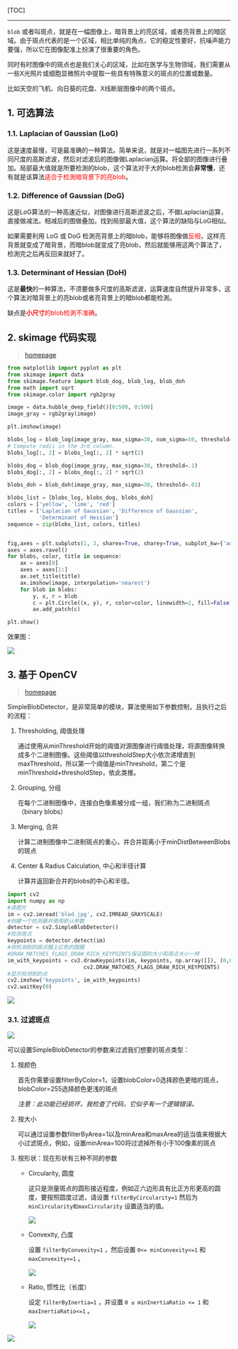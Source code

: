 <!--
+++
title       = "blob斑点检测"
description = "1. 可选算法; 2. skimage 代码实现; 3. 基于 OpenCV"
date        = "2022-01-03"
tags        = ["python","opencv"]
categories  = ["7-理论知识","73-机器视觉"]
series      = []
keywords    = []
weight      = 5
toc         = true
draft       = false
+++ -->

[TOC]

---

`blob` 或者叫斑点，就是在一幅图像上，暗背景上的亮区域，或者亮背景上的暗区域。由于斑点代表的是一个区域，相比单纯的角点，它的稳定性要好，抗噪声能力要强，所以它在图像配准上扮演了很重要的角色。

同时有时图像中的斑点也是我们关心的区域，比如在医学与生物领域，我们需要从一些X光照片或细胞显微照片中提取一些具有特殊意义的斑点的位置或数量。

比如天空的飞机、向日葵的花盘、X线断层图像中的两个斑点。

## 1. 可选算法

### 1.1. Laplacian of Gaussian (LoG)

这是速度最慢，可是最准确的一种算法。简单来说，就是对一幅图先进行一系列不同尺度的高斯滤波，然后对滤波后的图像做Laplacian运算。将全部的图像进行叠加。局部最大值就是所要检測的blob，这个算法对于大的blob检測会**非常慢**，还有就是该算法<font color=#FF0000>适合于检測暗背景下的亮blob</font>。

### 1.2. Difference of Gaussian (DoG)

这是LoG算法的一种高速近似，对图像进行高斯滤波之后，不做Laplacian运算，直接做减法。相减后的图做叠加。找到局部最大值，这个算法的缺陷与LoG相似。

如果需要利用 LoG 或 DoG 检測亮背景上的暗blob，能够将图像做<font color=#FF0000>反相</font>，这样亮背景就变成了暗背景，而暗blob就变成了亮blob，然后就能够用这两个算法了，检測完之后再反回来就好了。

### 1.3. Determinant of Hessian (DoH)

这是**最快**的一种算法，不须要做多尺度的高斯滤波，运算速度自然提升非常多，这个算法对暗背景上的亮blob或者亮背景上的暗blob都能检測。

缺点是<font color=#FF0000>**小尺寸**的blob检測不准确</font>。

## 2. skimage 代码实现
> [homepage](https://scikit-image.org/docs/dev/auto_examples/features_detection/plot_blob.html)

```py
from matplotlib import pyplot as plt
from skimage import data
from skimage.feature import blob_dog, blob_log, blob_doh
from math import sqrt
from skimage.color import rgb2gray

image = data.hubble_deep_field()[0:500, 0:500]
image_gray = rgb2gray(image)

plt.imshow(image)

blobs_log = blob_log(image_gray, max_sigma=30, num_sigma=10, threshold=.1)
# Compute radii in the 3rd column.
blobs_log[:, 2] = blobs_log[:, 2] * sqrt(2)

blobs_dog = blob_dog(image_gray, max_sigma=30, threshold=.1)
blobs_dog[:, 2] = blobs_dog[:, 2] * sqrt(2)

blobs_doh = blob_doh(image_gray, max_sigma=30, threshold=.01)

blobs_list = [blobs_log, blobs_dog, blobs_doh]
colors = ['yellow', 'lime', 'red']
titles = ['Laplacian of Gaussian', 'Difference of Gaussian',
          'Determinant of Hessian']
sequence = zip(blobs_list, colors, titles)


fig,axes = plt.subplots(1, 3, sharex=True, sharey=True, subplot_kw={'adjustable':'box-forced'})
axes = axes.ravel()
for blobs, color, title in sequence:
    ax = axes[0]
    axes = axes[1:]
    ax.set_title(title)
    ax.imshow(image, interpolation='nearest')
    for blob in blobs:
        y, x, r = blob
        c = plt.Circle((x, y), r, color=color, linewidth=2, fill=False)
        ax.add_patch(c)

plt.show()
```

效果图：

![](https://img2020.cnblogs.com/blog/2039866/202006/2039866-20200610110039262-754826197.jpg) <!-- 功能实例-blob斑点检测/功能实例-blob斑点检测0.jpg -->

## 3. 基于 OpenCV
> [homepage](https://www.learnopencv.com/blob-detection-using-opencv-python-c/)

SimpleBlobDetector，是非常简单的模块，算法使用如下参数控制，且执行之后的流程：

1. Thresholding, 阈值处理

    通过使用从minThreshold开始的阈值对源图像进行阈值处理，将源图像转换成多个二进制图像。这些阈值以thresholdStep大小依次递增直到maxThreshold，所以第一个阈值是minThreshold，第二个是minThreshold+thresholdStep，依此类推。

1. Grouping, 分组

    在每个二进制图像中，连接白色像素被分成一组，我们称为二进制斑点（binary blobs）

1. Merging, 合并

    计算二进制图像中二进制斑点的重心，并合并距离小于minDistBetweenBlobs的斑点

1. Center & Radius Calculation, 中心和半径计算

    计算并返回新合并的blobs的中心和半径。

```py
import cv2
import numpy as np
#读图片
im = cv2.imread('blod.jpg', cv2.IMREAD_GRAYSCALE)
#创建一个检测器并使用默认参数
detector = cv2.SimpleBlobDetector()
#检测斑点
keypoints = detector.detect(im)
#将检测到的斑点圈上红色的圆圈
#DRAW_MATCHES_FLAGS_DRAW_RICH_KEYPOINTS保证圆的大小和斑点大小一样
im_with_keypoints = cv2.drawKeypoints(im, keypoints, np.array([]), (0,0,255),
                        cv2.DRAW_MATCHES_FLAGS_DRAW_RICH_KEYPOINTS)
#显示检测到的点
cv2.imshow('keypoints', im_with_keypoints)
cv2.waitKey(0)
```

![](https://img2020.cnblogs.com/blog/2039866/202006/2039866-20200610110039647-408614795.jpg) <!-- 功能实例-blob斑点检测/功能实例-blob斑点检测1.jpg -->

### 3.1. 过滤斑点

![](https://img2020.cnblogs.com/blog/2039866/202006/2039866-20200610110039882-264563807.jpg) <!-- 功能实例-blob斑点检测/功能实例-blob斑点检测4.jpg -->

可以设置SimpleBlobDetector的参数来过滤我们想要的斑点类型：

1. 按颜色

    首先你需要设置filterByColor=1，设置blobColor=0选择颜色更暗的斑点，blobColor=255选择颜色更浅的斑点

    *注意：此功能已经损坏，我检查了代码，它似乎有一个逻辑错误。*

2. 按大小

    可以通过设置参数filterByArea=1以及minArea和maxArea的适当值来根据大小过滤斑点，例如，设置minArea=100将过滤掉所有小于100像素的斑点

3. 按形状：现在形状有三种不同的参数

    + Circularity, 圆度

        这只是测量斑点的圆形接近程度，例如正六边形具有比正方形更高的圆度，要按照圆度过滤，请设置 `filterByCircularity=1` 然后为 `minCircularity和maxCircularity` 设置适当的值。

        ![](https://img2020.cnblogs.com/blog/2039866/202006/2039866-20200610110040085-916489289.jpg) <!-- 功能实例-blob斑点检测/功能实例-blob斑点检测3.jpg -->

    + Convexity, 凸度

        设置 `filterByConvexity=1` ，然后设置 `0<= minConvexity<=1` 和 `maxConvexity<=1` 。

        ![](https://img2020.cnblogs.com/blog/2039866/202006/2039866-20200610110040276-1662197080.jpg) <!-- 功能实例-blob斑点检测/功能实例-blob斑点检测2.jpg -->

    + Ratio, 惯性比（长度）

        设定 `filterByInertia=1` ，并设置 `0 ≤ minInertiaRatio <= 1` 和 `maxInertiaRatio<=1` 。

        ![](https://img2020.cnblogs.com/blog/2039866/202006/2039866-20200610110040470-130327958.jpg) <!-- 功能实例-blob斑点检测/功能实例-blob斑点检测6.jpg -->

![](https://img2020.cnblogs.com/blog/2039866/202006/2039866-20200610110040655-3657596.jpg) <!-- 功能实例-blob斑点检测/功能实例-blob斑点检测5.jpg -->
